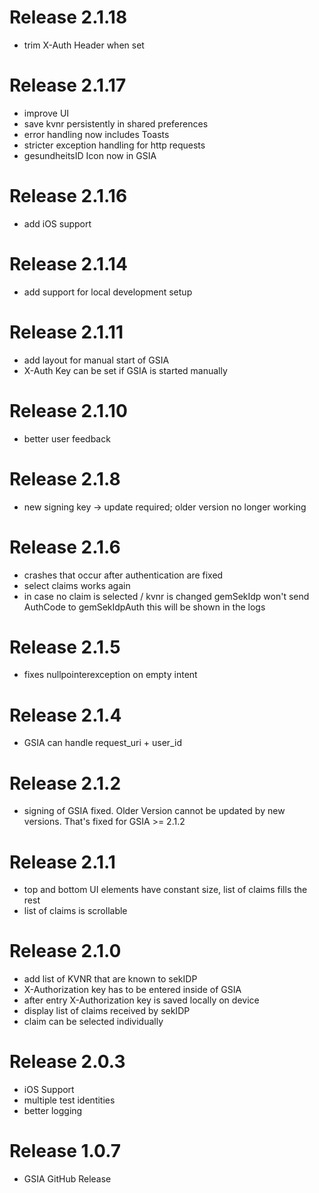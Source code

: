 # Release 2.1.18
- trim X-Auth Header when set

# Release 2.1.17
- improve UI
- save kvnr persistently in shared preferences
- error handling now includes Toasts
- stricter exception handling for http requests
- gesundheitsID Icon now in GSIA

# Release 2.1.16
- add iOS support

# Release 2.1.14
- add support for local development setup

# Release 2.1.11
- add layout for manual start of GSIA
- X-Auth Key can be set if GSIA is started manually

# Release 2.1.10
- better user feedback

# Release 2.1.8
- new signing key -> update required; older version no longer working

# Release 2.1.6
- crashes that occur after authentication are fixed
- select claims works again
- in case no claim is selected / kvnr is changed gemSekIdp won't send AuthCode to gemSekIdpAuth this will be shown in the logs

# Release 2.1.5
- fixes nullpointerexception on empty intent

# Release 2.1.4
- GSIA can handle request_uri + user_id

# Release 2.1.2
- signing of GSIA fixed. Older Version cannot be updated by new versions. That's fixed for GSIA >= 2.1.2

# Release 2.1.1
- top and bottom UI elements have constant size, list of claims fills the rest
- list of claims is scrollable

# Release 2.1.0
- add list of KVNR that are known to sekIDP
- X-Authorization key has to be entered inside of GSIA
- after entry X-Authorization key is saved locally on device
- display list of claims received by sekIDP
- claim can be selected individually

# Release 2.0.3
- iOS Support
- multiple test identities
- better logging

# Release 1.0.7

- GSIA GitHub Release